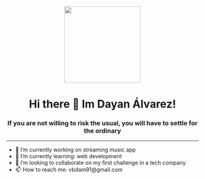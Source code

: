 
<div align="center">
   <img src="https://media.giphy.com/media/vhVqGkxDYxAaRbOWVp/giphy.gif" width="200">
   <h1 align="center">Hi there 👋 Im Dayan Álvarez!</h1>
   <h3 align="center"> If you are not willing to risk the usual, you will have to settle for the ordinary</h3>
</div>
<hr>
<ul>
  <li>
    🔭 I’m currently working on streaming music app
  </li>
  <li>
    🌱 I’m currently learning: web development
  </li>
  <li>
    👯 I’m looking to collaborate on my first challenge in a tech company
  </li>
  <li>
    📫 How to reach me: vbdam91@gmail.com</p>
  </li>
</ul>






